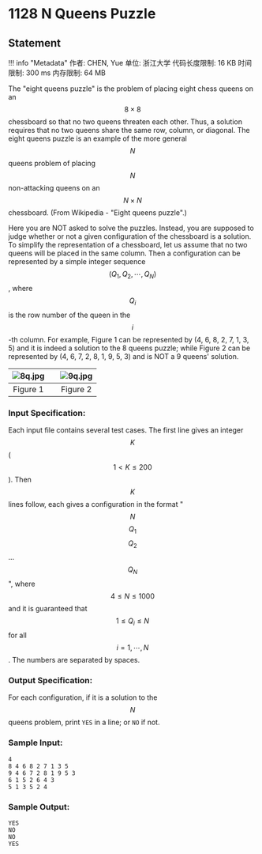 
# 1128 N Queens Puzzle

## Statement

!!! info "Metadata"
    作者: CHEN, Yue
    单位: 浙江大学
    代码长度限制: 16 KB
    时间限制: 300 ms
    内存限制: 64 MB

The "eight queens puzzle" is the problem of placing eight chess queens on an $$8\times 8$$ chessboard so that no two queens threaten each other. Thus, a solution requires that no two queens share the same row, column, or diagonal. The eight queens puzzle is an example of the more general $$N$$ queens problem of placing $$N$$ non-attacking queens on an $$N\times N$$  chessboard. (From Wikipedia - "Eight queens puzzle".)

Here you are NOT asked to solve the puzzles. Instead, you are supposed to judge whether or not a given configuration of the chessboard is a solution. To simplify the representation of a chessboard, let us assume that no two queens will be placed in the same column. Then a configuration can be represented by a simple integer sequence $$(Q_1, Q_2, \cdots , Q_N)$$, where $$Q_i$$ is the row number of the queen in the $$i$$-th column. For example, Figure 1 can be represented by (4, 6, 8, 2, 7, 1, 3, 5) and it is indeed a solution to the 8 queens puzzle; while Figure 2 can be represented by (4, 6, 7, 2, 8, 1, 9, 5, 3) and is NOT a 9 queens' solution.

|![8q.jpg](~/7d0443cf-5c19-4494-98a6-0f0f54894eaa.jpg)| |![9q.jpg](~/d187e37a-4eb8-4215-8e2c-040a73c5c8d8.jpg)|
|:--:|-|:--:|
|Figure 1| |Figure 2|


### Input Specification:

Each input file contains several test cases. The first line gives an integer $$K$$ ($$1<K\le 200$$). Then $$K$$ lines follow, each gives a configuration in the format "$$N$$ $$Q_1$$ $$Q_2$$ ... $$Q_N$$", where $$4\le N\le 1000$$ and it is guaranteed that $$1\le Q_i\le N$$ for all $$i=1, \cdots , N$$. The numbers are separated by spaces.


### Output Specification:

For each configuration, if it is a solution to the $$N$$ queens problem, print `YES` in a line; or `NO` if not.

### Sample Input:
```plaintext
4
8 4 6 8 2 7 1 3 5
9 4 6 7 2 8 1 9 5 3
6 1 5 2 6 4 3
5 1 3 5 2 4
```

### Sample Output:
```plaintext
YES
NO
NO
YES
```


